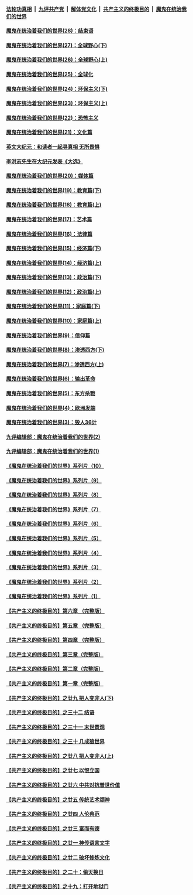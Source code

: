 

####  [法轮功真相](../../../../basic/blob/master/README.md?t=03022201) &nbsp;|&nbsp; [九评共产党](../../../../9ping.md/blob/master/README.md?t=03022201) &nbsp;|&nbsp; [解体党文化](../../../../jtdwh.md/blob/master/README.md?t=03022201)  &nbsp;|&nbsp; [共产主义的终极目的](../../../../gczydzjmd.md/blob/master/README.md?t=03022201) &nbsp;|&nbsp; [魔鬼在统治我们的世界](../../../../mgztzwmdsj.md/blob/master/README.md?t=03022201) 

#### [魔鬼在统治着我们的世界(28)：结束语](../pages/nsc422/n10936246.md?t=03022201) 

#### [魔鬼在统治着我们的世界(27)：全球野心(下)](../pages/nsc422/n10928319.md?t=03022201) 

#### [魔鬼在统治着我们的世界(26)：全球野心(上)](../pages/nsc422/n10900318.md?t=03022201) 

#### [魔鬼在统治着我们的世界(25)：全球化](../pages/nsc422/n10788205.md?t=03022201) 

#### [魔鬼在统治着我们的世界(24)：环保主义(下)](../pages/nsc422/n10695307.md?t=03022201) 

#### [魔鬼在统治着我们的世界(23)：环保主义(上)](../pages/nsc422/n10688613.md?t=03022201) 

#### [魔鬼在统治着我们的世界(22)：恐怖主义](../pages/nsc422/n10614727.md?t=03022201) 

#### [魔鬼在统治着我们的世界(21)：文化篇](../pages/nsc422/n10597706.md?t=03022201) 

#### [英文大纪元：和读者一起寻真相 无所畏惧](../pages/nsc422/n12542027.md?t=03022201) 

#### [李洪志先生在大纪元发表《大选》](../pages/nsc422/n12534746.md?t=03022201) 

#### [魔鬼在统治着我们的世界(20)：媒体篇](../pages/nsc422/n10586579.md?t=03022201) 

#### [魔鬼在统治着我们的世界(19)：教育篇(下)](../pages/nsc422/n10564808.md?t=03022201) 

#### [魔鬼在统治着我们的世界(18)：教育篇(上)](../pages/nsc422/n10526970.md?t=03022201) 

#### [魔鬼在统治着我们的世界(17)：艺术篇](../pages/nsc422/n10499093.md?t=03022201) 

#### [魔鬼在统治着我们的世界(16)：法律篇](../pages/nsc422/n10485969.md?t=03022201) 

#### [魔鬼在统治着我们的世界(15)：经济篇(下)](../pages/nsc422/n10469975.md?t=03022201) 

#### [魔鬼在统治着我们的世界(14)：经济篇(上)](../pages/nsc422/n10457370.md?t=03022201) 

#### [魔鬼在统治着我们的世界(13)：政治篇(下)](../pages/nsc422/n10448270.md?t=03022201) 

#### [魔鬼在统治着我们的世界(12)：政治篇(上)](../pages/nsc422/n10444576.md?t=03022201) 

#### [魔鬼在统治着我们的世界(11)：家庭篇(下)](../pages/nsc422/n10440961.md?t=03022201) 

#### [魔鬼在统治着我们的世界(10)：家庭篇(上)](../pages/nsc422/n10435448.md?t=03022201) 

#### [魔鬼在统治着我们的世界(9)：信仰篇](../pages/nsc422/n10432159.md?t=03022201) 

#### [魔鬼在统治着我们的世界(8)：渗透西方(下)](../pages/nsc422/n10429603.md?t=03022201) 

#### [魔鬼在统治着我们的世界(7)：渗透西方(上)](../pages/nsc422/n10426013.md?t=03022201) 

#### [魔鬼在统治着我们的世界(6)：输出革命](../pages/nsc422/n10421536.md?t=03022201) 

#### [魔鬼在统治着我们的世界(5)：东方杀戮](../pages/nsc422/n10417707.md?t=03022201) 

#### [魔鬼在统治着我们的世界(4)：欧洲发端](../pages/nsc422/n10414890.md?t=03022201) 

#### [魔鬼在统治着我们的世界(3)：毁人36计](../pages/nsc422/n10411583.md?t=03022201) 

#### [九评编辑部：魔鬼在统治着我们的世界(2)](../pages/nsc422/n10410036.md?t=03022201) 

#### [九评编辑部：魔鬼在统治着我们的世界(1)](../pages/nsc422/n10406825.md?t=03022201) 

#### [《魔鬼在统治着我们的世界》系列片（10）](../pages/nsc422/n12292670.md?t=03022201) 

#### [《魔鬼在统治着我们的世界》系列片（9）](../pages/nsc422/n12290859.md?t=03022201) 

#### [《魔鬼在统治着我们的世界》系列片（8）](../pages/nsc422/n12287445.md?t=03022201) 

#### [《魔鬼在统治着我们的世界》系列片（7）](../pages/nsc422/n12283425.md?t=03022201) 

#### [《魔鬼在统治着我们的世界》系列片（6）](../pages/nsc422/n12282314.md?t=03022201) 

#### [《魔鬼在统治着我们的世界》系列片（5）](../pages/nsc422/n12281419.md?t=03022201) 

#### [《魔鬼在统治着我们的世界》系列片（4）](../pages/nsc422/n12274024.md?t=03022201) 

#### [《魔鬼在统治着我们的世界》系列片（3）](../pages/nsc422/n12271322.md?t=03022201) 

#### [《魔鬼在统治着我们的世界》系列片（2）](../pages/nsc422/n12269049.md?t=03022201) 

#### [《魔鬼在统治着我们的世界》系列片（1）](../pages/nsc422/n12267575.md?t=03022201) 

#### [【共产主义的终极目的】第六章 （完整版）](../pages/nsc422/n11428913.md?t=03022201) 

#### [【共产主义的终极目的】第五章 （完整版）](../pages/nsc422/n11428912.md?t=03022201) 

#### [【共产主义的终极目的】第四章 （完整版）](../pages/nsc422/n11428907.md?t=03022201) 

#### [【共产主义的终极目的】第三章（完整版）](../pages/nsc422/n11428848.md?t=03022201) 

#### [【共产主义的终极目的】第二章（完整版）](../pages/nsc422/n11428831.md?t=03022201) 

#### [【共产主义的终极目的】第一章（完整版）](../pages/nsc422/n11417651.md?t=03022201) 

#### [【共产主义的终极目的】之廿九 把人变非人(下)](../pages/nsc422/n11344140.md?t=03022201) 

#### [【共产主义的终极目的】之三十二 结语](../pages/nsc422/n11360535.md?t=03022201) 

#### [【共产主义的终极目的】之三十一 末世景观](../pages/nsc422/n11351129.md?t=03022201) 

#### [【共产主义的终极目的】之三十 几成狼世界](../pages/nsc422/n11348280.md?t=03022201) 

#### [【共产主义的终极目的】之廿八 把人变非人(上)](../pages/nsc422/n11340492.md?t=03022201) 

#### [【共产主义的终极目的】之廿七 以恨立国](../pages/nsc422/n11336944.md?t=03022201) 

#### [【共产主义的终极目的】之廿六 中共对抗普世价值](../pages/nsc422/n11324785.md?t=03022201) 

#### [【共产主义的终极目的】之廿五 传统艺术颂神](../pages/nsc422/n11296396.md?t=03022201) 

#### [【共产主义的终极目的】之廿四 人伦典范](../pages/nsc422/n11296397.md?t=03022201) 

#### [【共产主义的终极目的】之廿三 富而有德](../pages/nsc422/n11283598.md?t=03022201) 

#### [【共产主义的终极目的】之廿一 神传语言文字](../pages/nsc422/n11263265.md?t=03022201) 

#### [【共产主义的终极目的】之廿二 破坏修炼文化](../pages/nsc422/n11245728.md?t=03022201) 

#### [【共产主义的终极目的】之二十：偷天换日](../pages/nsc422/n11238846.md?t=03022201) 

#### [【共产主义的终极目的】之十九：打开地狱门](../pages/nsc422/n11206376.md?t=03022201) 

